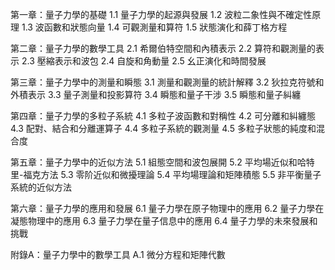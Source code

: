 第一章：量子力學的基礎
1.1 量子力學的起源與發展
1.2 波粒二象性與不確定性原理
1.3 波函數和狀態向量
1.4 可觀測量和算符
1.5 狀態演化和薛丁格方程

第二章：量子力學的數學工具
2.1 希爾伯特空間和內積表示
2.2 算符和觀測量的表示
2.3 壓縮表示和波包
2.4 自旋和角動量
2.5 幺正演化和時間發展

第三章：量子力學中的測量和瞬態
3.1 測量和觀測量的統計解釋
3.2 狄拉克符號和外積表示
3.3 量子測量和投影算符
3.4 瞬態和量子干涉
3.5 瞬態和量子糾纏

第四章：量子力學的多粒子系統
4.1 多粒子波函數和對稱性
4.2 可分離和糾纏態
4.3 配對、結合和分離運算子
4.4 多粒子系統的觀測量
4.5 多粒子狀態的純度和混合度

第五章：量子力學中的近似方法
5.1 組態空間和波包展開
5.2 平均場近似和哈特里-福克方法
5.3 零阶近似和微擾理論
5.4 平均場理論和矩陣積態
5.5 非平衡量子系統的近似方法

第六章：量子力學的應用和發展
6.1 量子力學在原子物理中的應用
6.2 量子力學在凝態物理中的應用
6.3 量子力學在量子信息中的應用
6.4 量子力學的未來發展和挑戰

附錄A：量子力學中的數學工具
A.1 微分方程和矩陣代數
